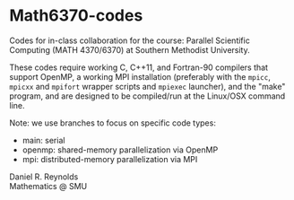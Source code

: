 # Math6370-codes

Codes for in-class collaboration for the course: Parallel Scientific Computing (MATH 4370/6370) at Southern Methodist University.

These codes require working C, C++11, and Fortran-90 compilers that support OpenMP, a working MPI installation (preferably with the `mpicc`, `mpicxx` and `mpifort` wrapper scripts and `mpiexec` launcher), and the "make" program, and are designed to be compiled/run at the Linux/OSX command line.

Note: we use branches to focus on specific code types:
* main: serial
* openmp: shared-memory parallelization via OpenMP
* mpi: distributed-memory parallelization via MPI

Daniel R. Reynolds  
Mathematics @ SMU
